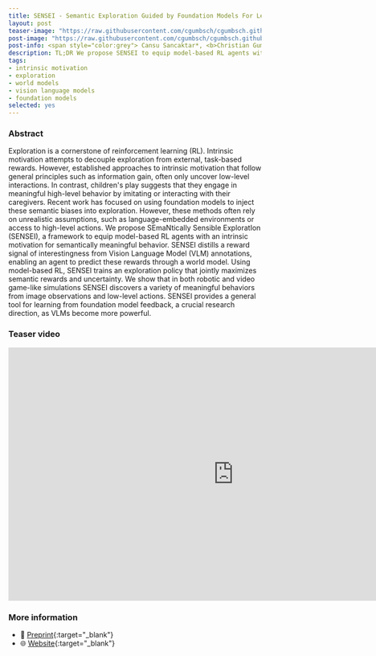 ```yaml
---
title: SENSEI - Semantic Exploration Guided by Foundation Models For Learning Versatile World Models
layout: post
teaser-image: "https://raw.githubusercontent.com/cgumbsch/cgumbsch.github.io/master/assets/images/sensei.gif"
post-image: "https://raw.githubusercontent.com/cgumbsch/cgumbsch.github.io/master/assets/images/sensei.gif"
post-info: <span style="color:grey"> Cansu Sancaktar*, <b>Christian Gumbsch*</b>, Andrii Zadaianchuk, Pavel Kolev & Georg Martius  </span> <br>  <span style="color:grey"> <i>Preprint, TAFM RLC workshop, NeurIPS IMOL workshop</i> 2024, *equal contribution </span>  <br> <a href="https://arxiv.org/abs/2503.01584" target="_blank" class="has-text-blue">Paper</i></a>, <a href="https://sites.google.com/view/sensei-paper" target="_blank" class="has-text-blue">Website</i></a>, <a href="https://www.youtube.com/watch?v=XipKs02RuJE" target="_blank" class="has-text-blue">Video</i></a>  
description: TL;DR We propose SENSEI to equip model-based RL agents with intrinsic motivation for semantically meaningful exploration using VLMs.
tags:
- intrinsic motivation
- exploration
- world models
- vision language models
- foundation models
selected: yes
---
```


### Abstract

Exploration is a cornerstone of reinforcement learning (RL). Intrinsic motivation attempts to decouple exploration from external, task-based rewards. However, established approaches to intrinsic motivation that follow general principles such as information gain, often only uncover low-level interactions. In contrast, children's play suggests that they engage in meaningful high-level behavior by imitating or interacting with their caregivers. Recent work has focused on using foundation models to inject these semantic biases into exploration. However, these methods often rely on unrealistic assumptions, such as language-embedded environments or access to high-level actions. We propose SEmaNtically Sensible ExploratIon (SENSEI), a framework to equip model-based RL agents with an intrinsic motivation for semantically meaningful behavior. SENSEI distills a reward signal of interestingness from Vision Language Model (VLM) annotations, enabling an agent to predict these rewards through a world model. Using model-based RL, SENSEI trains an exploration policy that jointly maximizes semantic rewards and uncertainty. We show that in both robotic and video game-like simulations SENSEI discovers a variety of meaningful behaviors from image observations and low-level actions. SENSEI provides a general tool for learning from foundation model feedback, a crucial research direction, as VLMs become more powerful.

### Teaser video

<iframe width="896" height="504" src="https://www.youtube.com/embed/XipKs02RuJE?si=qIm6eA5mY16OiYYH" title="YouTube video player" frameborder="0" allow="accelerometer; autoplay; clipboard-write; encrypted-media; gyroscope; picture-in-picture; web-share" referrerpolicy="strict-origin-when-cross-origin" allowfullscreen> </iframe>


### More information
- :scroll: [Preprint](https://arxiv.org/abs/2503.01584){:target="_blank"}
- :globe_with_meridians: [Website](https://sites.google.com/view/sensei-paper){:target="_blank"}
